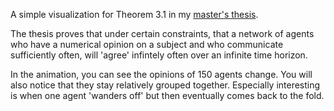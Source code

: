 A simple visualization for Theorem 3.1 in my [master's thesis](https://qspace.library.queensu.ca/handle/1974/8096).

The thesis proves that under certain constraints, that a network of agents who have a numerical opinion on a subject and who communicate sufficiently often, will 'agree' infintely often over an infinite time horizon. 

In the animation, you can see the opinions of 150 agents change. You will also notice that they stay relatively grouped together. Especially interesting is when one agent 'wanders off' but then eventually comes back to the fold.
